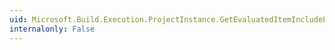 ```yaml
---
uid: Microsoft.Build.Execution.ProjectInstance.GetEvaluatedItemIncludeEscaped(Microsoft.Build.Execution.ProjectItemInstance)
internalonly: False
---
```

